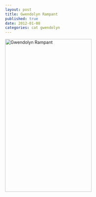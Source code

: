 ```yaml
---
layout: post
title: Gwendolyn Rampant
published: true
date: 2012-01-08
categories: cat gwendolyn 
---
```

<a href="http://www.flickr.com/photos/verdammelt/6662574265/" title="Gwendolyn
Rampant by verdammelt, on Flickr"><img
src="http://farm8.staticflickr.com/7032/6662574265_2afe36663c.jpg" width="282"
height="500" alt="Gwendolyn Rampant"></a>
